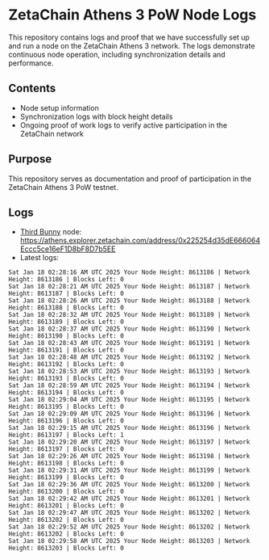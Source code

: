 # ZetaChain Athens 3 PoW Node Logs
This repository contains logs and proof that we have successfully set up and run a node on the ZetaChain Athens 3 network. The logs demonstrate continuous node operation, including synchronization details and performance.

## Contents
- Node setup information
- Synchronization logs with block height details
- Ongoing proof of work logs to verify active participation in the ZetaChain network

## Purpose
This repository serves as documentation and proof of participation in the ZetaChain Athens 3 PoW testnet.

## Logs

- [Third Bunny](https://thirdbunny.xyz/) node: https://athens.explorer.zetachain.com/address/0x225254d35dE666064Eccc5ce16eF1D8bF8D7b5EE
- Latest logs:
```
Sat Jan 18 02:28:16 AM UTC 2025 Your Node Height: 8613186 | Network Height: 8613186 | Blocks Left: 0
Sat Jan 18 02:28:21 AM UTC 2025 Your Node Height: 8613187 | Network Height: 8613187 | Blocks Left: 0
Sat Jan 18 02:28:26 AM UTC 2025 Your Node Height: 8613188 | Network Height: 8613188 | Blocks Left: 0
Sat Jan 18 02:28:32 AM UTC 2025 Your Node Height: 8613189 | Network Height: 8613189 | Blocks Left: 0
Sat Jan 18 02:28:37 AM UTC 2025 Your Node Height: 8613190 | Network Height: 8613190 | Blocks Left: 0
Sat Jan 18 02:28:43 AM UTC 2025 Your Node Height: 8613191 | Network Height: 8613191 | Blocks Left: 0
Sat Jan 18 02:28:48 AM UTC 2025 Your Node Height: 8613192 | Network Height: 8613192 | Blocks Left: 0
Sat Jan 18 02:28:53 AM UTC 2025 Your Node Height: 8613193 | Network Height: 8613193 | Blocks Left: 0
Sat Jan 18 02:28:59 AM UTC 2025 Your Node Height: 8613194 | Network Height: 8613194 | Blocks Left: 0
Sat Jan 18 02:29:04 AM UTC 2025 Your Node Height: 8613195 | Network Height: 8613195 | Blocks Left: 0
Sat Jan 18 02:29:09 AM UTC 2025 Your Node Height: 8613196 | Network Height: 8613196 | Blocks Left: 0
Sat Jan 18 02:29:15 AM UTC 2025 Your Node Height: 8613196 | Network Height: 8613197 | Blocks Left: 1
Sat Jan 18 02:29:20 AM UTC 2025 Your Node Height: 8613197 | Network Height: 8613197 | Blocks Left: 0
Sat Jan 18 02:29:26 AM UTC 2025 Your Node Height: 8613198 | Network Height: 8613198 | Blocks Left: 0
Sat Jan 18 02:29:31 AM UTC 2025 Your Node Height: 8613199 | Network Height: 8613199 | Blocks Left: 0
Sat Jan 18 02:29:36 AM UTC 2025 Your Node Height: 8613200 | Network Height: 8613200 | Blocks Left: 0
Sat Jan 18 02:29:42 AM UTC 2025 Your Node Height: 8613201 | Network Height: 8613201 | Blocks Left: 0
Sat Jan 18 02:29:47 AM UTC 2025 Your Node Height: 8613202 | Network Height: 8613202 | Blocks Left: 0
Sat Jan 18 02:29:52 AM UTC 2025 Your Node Height: 8613202 | Network Height: 8613202 | Blocks Left: 0
Sat Jan 18 02:29:58 AM UTC 2025 Your Node Height: 8613203 | Network Height: 8613203 | Blocks Left: 0
```
